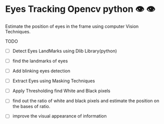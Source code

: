 # Eyes  Tracking Opencv python :eye: :eye:

Estimate the position of eyes in the frame using computer Vision Techniques.

TODO 

- [ ] Detect Eyes LandMarks using Dlib Library(python)
- [ ] find the landmarks of eyes 
- [ ] Add blinking eyes detection 
- [ ] Extract Eyes using Masking Techniques 
- [ ] Apply Thresholding find White and Black pixels 
- [ ] find out the ratio of white and black pixels and estimate the position on the bases of ratio.
- [ ] improve the visual appearance of information 

